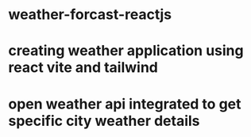# weather-forcast-reactjs
# creating weather application using react vite and tailwind
# open weather api integrated to get specific city weather details

